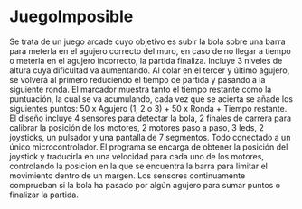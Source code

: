 # JuegoImposible
Se trata de un juego arcade cuyo objetivo es subir la bola sobre una barra para meterla en el agujero correcto del muro, en caso de no llegar a tiempo o meterla en el agujero incorrecto, la partida finaliza. Incluye 3 niveles de altura cuya dificultad va aumentando. Al colar en el tercer y último agujero, se volverá al primero reduciendo el tiempo de partida y pasando a la siguiente ronda.
El marcador muestra tanto el tiempo restante como la puntuación, la cual se va acumulando, cada vez que se acierta se añade los siguientes puntos: 50 x Agujero (1, 2 o 3) + 50 x Ronda + Tiempo restante.
El diseño incluye 4 sensores para detectar la bola, 2 finales de carrera para calibrar la posición de los motores, 2 motores paso a paso, 3 leds, 2 joysticks, un pulsador y una pantalla de 7 segmentos. Todo conectado a un único microcontrolador.
El programa se encarga de obtener la posición del joystick y traducirla en una velocidad para cada uno de los motores, controlando la posición en la que se encuentra la barra para limitar el movimiento dentro de un margen. Los sensores continuamente comprueban si la bola ha pasado por algún agujero para sumar puntos o finalizar la partida.
